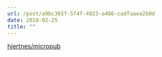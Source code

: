 ```yaml
---
url: /post/a9bc365f-5f4f-4823-a486-cadfaaea2b0d
date: 2018-02-25
title: ""
---
```




[hjertnes/micropub](https://github.com/hjertnes/micropub)
